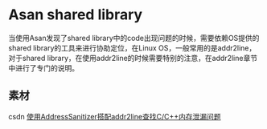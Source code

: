 # Asan shared library

当使用Asan发现了shared library中的code出现问题的时候，需要依赖OS提供的shared library的工具来进行协助定位，在Linux OS，一般常用的是addr2line，对于shared library，在使用addr2line的时候需要特别的注意，在addr2line章节中进行了专门的说明。



## 素材

csdn [使用AddressSanitizer搭配addr2line查找C/C++内存泄漏问题](https://blog.csdn.net/albertsh/article/details/116868211)

